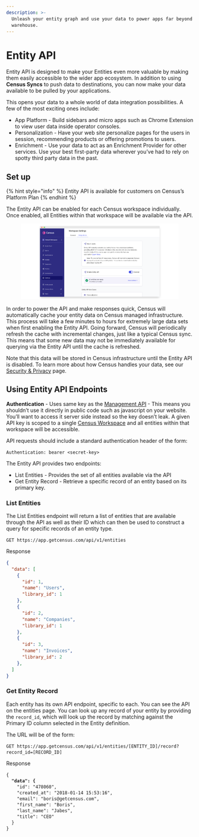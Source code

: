 ```yaml
---
description: >-
  Unleash your entity graph and use your data to power apps far beyond your data
  warehouse.
---
```


# Entity API

Entity API is designed to make your Entities even more valuable by making them easily accessible to the wider app ecosystem. In addition to using **Census Syncs** to push data to destinations, you can now make your data available to be pulled by your applications.

This opens your data to a whole world of data integration possibilities. A few of the most exciting ones include:

* App Platform - Build sidebars and micro apps such as Chrome Extension to view user data inside operator consoles.
* Personalization - Have your web site personalize pages for the users in session, recommending products or offering promotions to users.
* Enrichment - Use your data to act as an Enrichment Provider for other services. Use your best first-party data wherever you’ve had to rely on spotty third party data in the past.

## **Set up**

{% hint style="info" %}
Entity API is available for customers on Census’s Platform Plan
{% endhint %}

The Entity API can be enabled for each Census workspace individually. Once enabled, all Entities within that workspace will be available via the API.

<figure><img src="../../.gitbook/assets/screely-1677722797342 (1).png" alt=""><figcaption></figcaption></figure>

In order to power the API and make responses quick, Census will automatically cache your entity data on Census managed infrastructure. This process will take a few minutes to hours for extremely large data sets when first enabling the Entity API. Going forward, Census will periodically refresh the cache with incremental changes, just like a typical Census sync. This means that some new data may not be immediately available for querying via the Entity API until the cache is refreshed.

Note that this data will be stored in Census infrastructure until the Entity API is disabled. To learn more about how Census handles your data, see our [Security & Privacy](../security-and-privacy/) page.

## Using Entity API Endpoints

**Authentication** - Uses same key as the [Management API](api/) - This means you shouldn’t use it directly in public code such as javascript on your website. You’ll want to access it server side instead so the key doesn’t leak. A given API key is scoped to a single [Census Workspace](../security-and-privacy/workspaces-and-access-controls.md) and all entities within that workspace will be accessible.

API requests should include a standard authentication header of the form:

```
Authentication: bearer <secret-key>
```

The Entity API provides two endpoints:

* List Entities - Provides the set of all entities available via the API
* Get Entity Record - Retrieve a specific record of an entity based on its primary key.

### List Entities

The List Entities endpoint will return a list of entities that are available through the API as well as their ID which can then be used to construct a query for specific records of an entity type.

```
GET https://app.getcensus.com/api/v1/entities
```

Response

```json
{
  "data": [
    {
      "id": 1,
      "name": "Users",
      "library_id": 1
    },
    {
      "id": 2,
      "name": "Companies",
      "library_id": 1
    },
    {
      "id": 3,
      "name": "Invoices",
      "library_id": 2
    },
  ]
}
```

### Get Entity Record

Each entity has its own API endpoint, specific to each. You can see the API on the entities page. You can look up any record of your entity by providing the `record_id`, which will look up the record by matching against the Primary ID column selected in the Entity definition.

The URL will be of the form:

```
GET https://app.getcensus.com/api/v1/entities/[ENTITY_ID]/record?record_id=[RECORD_ID]
```

Response

<pre class="language-json"><code class="lang-json">{
<strong>  "data": {
</strong>    "id": "478060",
    "created_at": "2018-01-14 15:53:16",
    "email": "boris@getcensus.com",
    "first_name": "Boris",
    "last_name": "Jabes",
    "title": "CEO"
  }
}
</code></pre>

